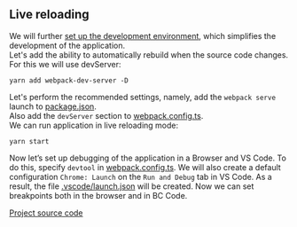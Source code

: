 ## Live reloading
We will further [set up the development environment](https://webpack.js.org/guides/development/), which simplifies the development of the application.  
Let's add the ability to automatically rebuild when the source code changes. For this we will use devServer:
```
yarn add webpack-dev-server -D
```

Let's perform the recommended settings, namely, add the `webpack serve` launch to [package.json](package.json).  
Also add the `devServer` section to [webpack.config.ts](webpack.config.ts).  
We can run application in live reloading mode:
```
yarn start
```

Now let’s set up debugging of the application in a Browser and VS Code. To do this, specify `devtool` in [webpack.config.ts](webpack.config.ts).
We will also create a default configuration `Chrome: Launch` on the `Run and Debug` tab in VS Code. As a result, the file [.vscode/launch.json](.vscode/launch.json) will be created.
Now we can set breakpoints both in the browser and in BC Code.

[Project source code](./)
